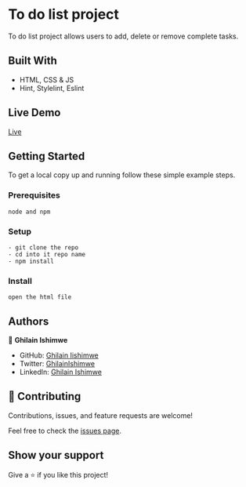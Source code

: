 # To do list project

To do list project allows users to add, delete or remove complete tasks.

## Built With

- HTML, CSS & JS
- Hint, Stylelint, Eslint

## Live Demo

[Live]( https://ghilain.github.io/To-Do-list/dist/index.html)


## Getting Started

To get a local copy up and running follow these simple example steps.

### Prerequisites

```
node and npm
```

### Setup

```
- git clone the repo
- cd into it repo name
- npm install
```

### Install

```
open the html file
```

## Authors

👤 **Ghilain Ishimwe**

- GitHub: [Ghilain Iishimwe](https://github.com/Ghilain)
- Twitter: [GhilainIshimwe](https://twitter.com/GhilainIshimwe)
- LinkedIn: [Ghilain Ishimwe](https://www.linkedin.com/in/ghilain-ishimwe-067a5b1b4/)

## 🤝 Contributing

Contributions, issues, and feature requests are welcome!

Feel free to check the [issues page](https://github.com/Ghilain/To-Do-list).

## Show your support

Give a ⭐️ if you like this project!